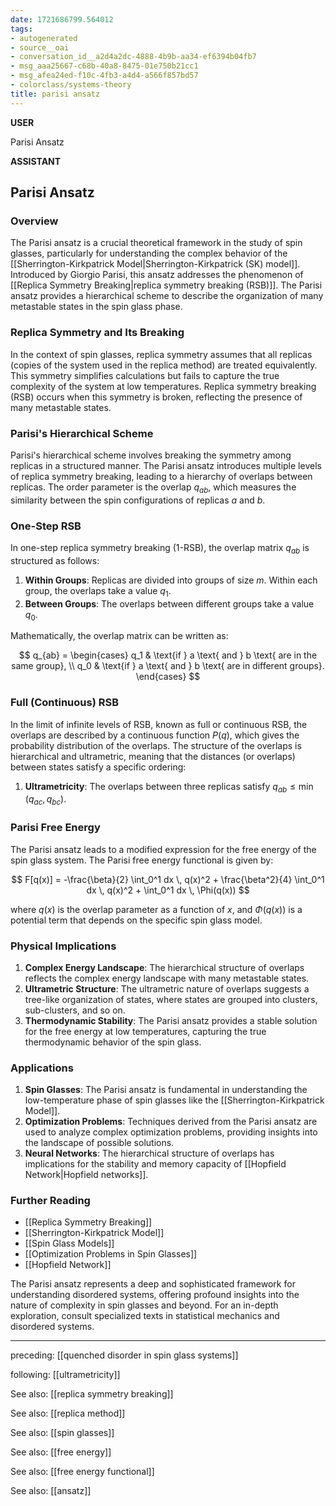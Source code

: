 ```yaml
---
date: 1721686799.564012
tags:
- autogenerated
- source__oai
- conversation_id__a2d4a2dc-4888-4b9b-aa34-ef6394b04fb7
- msg_aaa25667-c68b-40a8-8475-01e750b21cc1
- msg_afea24ed-f10c-4fb3-a4d4-a566f857bd57
- colorclass/systems-theory
title: parisi ansatz
---
```


**USER**

Parisi Ansatz


**ASSISTANT**

## Parisi Ansatz

### Overview

The Parisi ansatz is a crucial theoretical framework in the study of spin glasses, particularly for understanding the complex behavior of the [[Sherrington-Kirkpatrick Model|Sherrington-Kirkpatrick (SK) model]]. Introduced by Giorgio Parisi, this ansatz addresses the phenomenon of [[Replica Symmetry Breaking|replica symmetry breaking (RSB)]]. The Parisi ansatz provides a hierarchical scheme to describe the organization of many metastable states in the spin glass phase.

### Replica Symmetry and Its Breaking

In the context of spin glasses, replica symmetry assumes that all replicas (copies of the system used in the replica method) are treated equivalently. This symmetry simplifies calculations but fails to capture the true complexity of the system at low temperatures. Replica symmetry breaking (RSB) occurs when this symmetry is broken, reflecting the presence of many metastable states.

### Parisi's Hierarchical Scheme

Parisi's hierarchical scheme involves breaking the symmetry among replicas in a structured manner. The Parisi ansatz introduces multiple levels of replica symmetry breaking, leading to a hierarchy of overlaps between replicas. The order parameter is the overlap $q_{ab}$, which measures the similarity between the spin configurations of replicas $a$ and $b$.

### One-Step RSB

In one-step replica symmetry breaking (1-RSB), the overlap matrix $q_{ab}$ is structured as follows:

1. **Within Groups**: Replicas are divided into groups of size $m$. Within each group, the overlaps take a value $q_1$.
2. **Between Groups**: The overlaps between different groups take a value $q_0$.

Mathematically, the overlap matrix can be written as:

$$
q_{ab} = 
\begin{cases} 
q_1 & \text{if } a \text{ and } b \text{ are in the same group}, \\
q_0 & \text{if } a \text{ and } b \text{ are in different groups}.
\end{cases}
$$

### Full (Continuous) RSB

In the limit of infinite levels of RSB, known as full or continuous RSB, the overlaps are described by a continuous function $P(q)$, which gives the probability distribution of the overlaps. The structure of the overlaps is hierarchical and ultrametric, meaning that the distances (or overlaps) between states satisfy a specific ordering:

1. **Ultrametricity**: The overlaps between three replicas satisfy $q_{ab} \le \min(q_{ac}, q_{bc})$.

### Parisi Free Energy

The Parisi ansatz leads to a modified expression for the free energy of the spin glass system. The Parisi free energy functional is given by:

$$
F[q(x)] = -\frac{\beta}{2} \int_0^1 dx \, q(x)^2 + \frac{\beta^2}{4} \int_0^1 dx \, q(x)^2 + \int_0^1 dx \, \Phi(q(x))
$$

where $q(x)$ is the overlap parameter as a function of $x$, and $\Phi(q(x))$ is a potential term that depends on the specific spin glass model.

### Physical Implications

1. **Complex Energy Landscape**: The hierarchical structure of overlaps reflects the complex energy landscape with many metastable states.
2. **Ultrametric Structure**: The ultrametric nature of overlaps suggests a tree-like organization of states, where states are grouped into clusters, sub-clusters, and so on.
3. **Thermodynamic Stability**: The Parisi ansatz provides a stable solution for the free energy at low temperatures, capturing the true thermodynamic behavior of the spin glass.

### Applications

1. **Spin Glasses**: The Parisi ansatz is fundamental in understanding the low-temperature phase of spin glasses like the [[Sherrington-Kirkpatrick Model]].
2. **Optimization Problems**: Techniques derived from the Parisi ansatz are used to analyze complex optimization problems, providing insights into the landscape of possible solutions.
3. **Neural Networks**: The hierarchical structure of overlaps has implications for the stability and memory capacity of [[Hopfield Network|Hopfield networks]].

### Further Reading

- [[Replica Symmetry Breaking]]
- [[Sherrington-Kirkpatrick Model]]
- [[Spin Glass Models]]
- [[Optimization Problems in Spin Glasses]]
- [[Hopfield Network]]

The Parisi ansatz represents a deep and sophisticated framework for understanding disordered systems, offering profound insights into the nature of complexity in spin glasses and beyond. For an in-depth exploration, consult specialized texts in statistical mechanics and disordered systems.


---

preceding: [[quenched disorder in spin glass systems]]  


following: [[ultrametricity]]

See also: [[replica symmetry breaking]]


See also: [[replica method]]


See also: [[spin glasses]]


See also: [[free energy]]


See also: [[free energy functional]]


See also: [[ansatz]]
